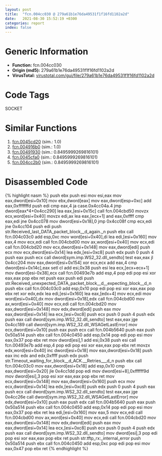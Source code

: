 ```yaml
---
layout: post
title:  "fcn.004cc030 @ 279a61b1e76da49531f1f16fd1102a2d"
date:   2021-08-30 15:52:19 +0300
categories: report
index: false
---
```


# Generic Information
- **Function:** fcn.004cc030
- **Origin (md5):** 279a61b1e76da49531f1f16fd1102a2d
- **VirusTotal:** [virustotal.com/gui/file/279a61b1e76da49531f1f16fd1102a2d][virustotal_ref]

# Code Tags
<span class="tag" id="SOCKET">SOCKET</span>


# Similar Functions

1. [fcn.0045cd20][similar_1_ref] (sim.: 1.0)
2. [fcn.004916b0][similar_2_ref] (sim.: 1.0)
3. [fcn.00491930][similar_3_ref] (sim.: 0.8495999269816101)
4. [fcn.0045cfa0][similar_4_ref] (sim.: 0.8495999269816101)
5. [fcn.004cc2b0][similar_5_ref] (sim.: 0.8495999269816101)


# Disassembled Code

{% highlight nasm %}
push ebx
push esi
mov esi,eax
mov eax,dword[esi+0x10]
mov ebx,dword[eax]
mov eax,dword[esp+0xc]
add eax,0xfffffffd
push edi
cmp eax,4
ja case.0x4cc04a.4
jmp dword[eax*4+0x4cc290]
lea eax,[esi+0x15c]
call fcn.004cbd50
movzx ecx,word[esi+0x40]
movzx edi,ax
lea eax,[ecx+1]
and eax,0xffff
cmp eax,edi
jne 0x4cc078
mov dword[esi+0x18],0
jmp 0x4cc08f
cmp ecx,edi
jne 0x4cc104
push edi
push str.Received_last_DATA_packet_block__d_again._n
push ebx
call fcn.004c03c0
add esp,0xc
mov word[esi+0x40],di
lea edi,[esi+0x160]
mov eax,4
mov ecx,edi
call fcn.004cbd00
mov ax,word[esi+0x40]
mov ecx,edi
call fcn.004cbd20
mov ecx,dword[esi+0x148]
mov eax,dword[edi]
push ecx
mov ecx,dword[esi+0x14]
lea edx,[esi+0xc8]
push edx
push 0
push 4
push eax
push ecx
call dword[sym.imp.WS2_32.dll_sendto]
test eax,eax
jl 0x4cc204
mov eax,dword[esi+0x154]
xor ecx,ecx
add eax,4
cmp dword[esi+0x14c],eax
setl cl
add esi,0x38
push esi
lea ecx,[ecx+ecx+1]
mov dword[esi-0x38],ecx
call fcn.00493e7b
add esp,4
pop edi
pop esi
xor eax,eax
pop ebx
ret
push eax
push edi
push str.Received_unexpected_DATA_packet_block__d__expecting_block__d_n
push ebx
call fcn.004c03c0
add esp,0x10
pop edi
pop esi
xor eax,eax
pop ebx
ret
xor edx,edx
lea edi,[esi+0x160]
lea eax,[edx+4]
mov ecx,edi
mov word[esi+0x40],dx
mov dword[esi+0x18],edx
call fcn.004cbd00
mov ax,word[esi+0x40]
mov ecx,edi
call fcn.004cbd20
mov eax,dword[esi+0x148]
mov edx,dword[edi]
push eax
mov eax,dword[esi+0x14]
lea ecx,[esi+0xc8]
push ecx
push 0
push 4
push edx
push eax
call dword[sym.imp.WS2_32.dll_sendto]
test eax,eax
jge 0x4cc189
call dword[sym.imp.WS2_32.dll_WSAGetLastError]
mov ecx,dword[esi+0x10]
push eax
push ecx
call fcn.004b5640
push eax
push 0x50a514
push ebx
call fcn.004c0450
add esp,0x14
pop edi
pop esi
mov eax,0x37
pop ebx
ret
mov dword[esi],1
add esi,0x38
push esi
call fcn.00493e7b
add esp,4
pop edi
pop esi
xor eax,eax
pop ebx
ret
movzx edx,word[esi+0x40]
inc dword[esi+0x18]
mov eax,dword[esi+0x18]
push eax
inc edx
and edx,0xffff
push edx
push str.Timeout_waiting_for_block__d_ACK.__Retries___d_n
push ebx
call fcn.004c03c0
mov eax,dword[esi+0x18]
add esp,0x10
cmp eax,dword[esi+0x20]
jle 0x4cc1dd
pop edi
mov dword[esi+8],0xffffff9d
mov dword[esi],3
pop esi
xor eax,eax
pop ebx
ret
mov ecx,dword[esi+0x148]
mov eax,dword[esi+0x160]
push ecx
mov ecx,dword[esi+0x14]
lea edx,[esi+0xc8]
push edx
push 0
push 4
push eax
push ecx
call dword[sym.imp.WS2_32.dll_sendto]
test eax,eax
jge 0x4cc26e
call dword[sym.imp.WS2_32.dll_WSAGetLastError]
mov edx,dword[esi+0x10]
push eax
push edx
call fcn.004b5640
push eax
push 0x50a514
push ebx
call fcn.004c0450
add esp,0x14
pop edi
pop esi
mov eax,0x37
pop ebx
ret
lea edi,[esi+0x160]
mov eax,5
mov ecx,edi
call fcn.004cbd00
mov ax,word[esi+0x40]
mov ecx,edi
call fcn.004cbd20
mov eax,dword[esi+0x148]
mov edx,dword[edi]
push eax
mov eax,dword[esi+0x14]
lea ecx,[esi+0xc8]
push ecx
push 0
push 4
push edx
push eax
call dword[sym.imp.WS2_32.dll_sendto]
mov dword[esi],3
pop edi
pop esi
xor eax,eax
pop ebx
ret
push str.tftp_rx:_internal_error
push 0x50a514
push ebx
call fcn.004c0450
add esp,0xc
pop edi
pop esi
mov eax,0x47
pop ebx
ret
{% endhighlight %}


[similar_1_ref]: /report/fcn.0045cd20@289859175c221b107317af7727d26c17
[similar_2_ref]: /report/fcn.004916b0@be7fba7cc724acf4ae2900d99e0fc9c3
[similar_3_ref]: /report/fcn.00491930@be7fba7cc724acf4ae2900d99e0fc9c3
[similar_4_ref]: /report/fcn.0045cfa0@289859175c221b107317af7727d26c17
[similar_5_ref]: /report/fcn.004cc2b0@279a61b1e76da49531f1f16fd1102a2d
[virustotal_ref]: https://www.virustotal.com/gui/file/279a61b1e76da49531f1f16fd1102a2d